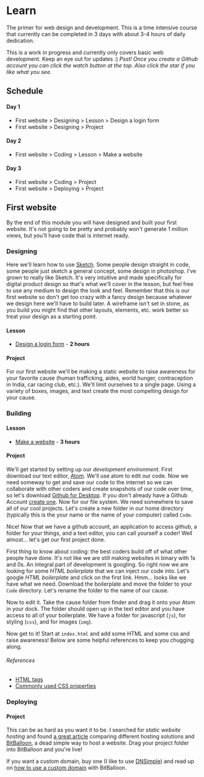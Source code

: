 # Learn
The primer for web design and development. This is a time intensive course that currently can be completed in 3 days with about 3-4 hours of daily dedication.

This is a work in progress and currently only covers basic web development. Keep an eye out for updates :) *Psst! Once you create a Github account you can click the watch button at the top. Also click the star if you like what you see.*

<!-- Each lesson will specify what tabs should be open and approximately how long it will take. -->
## Schedule
#### Day 1
- First website > Designing > Lesson > Design a login form
- First website > Designing > Project

#### Day 2
- First website > Coding > Lesson > Make a website

#### Day 3
- First website > Coding > Project
- First website > Deploying > Project


## First website
By the end of this module you will have designed and built your first website. It's not going to be pretty and probably won't generate 1 million views, but you'll have code that is internet ready.

### Designing
Here we'll learn how to use [Sketch](http://bohemiancoding.com/sketch/). Some people design straight in code, some people just sketch a general concept, some design in photoshop. I've grown to really like Sketch. It's very intuitive and made specifically for digital product design so that's what we'll cover in the lesson, but feel free to use any medium to design the look and feel. Remember that this is our first website so don't get too crazy with a fancy design because whatever we design here we'll have to build later. A wireframe isn't set in stone, as you build you might find that other layouts, elements, etc. work better so treat your design as a starting point.

#### Lesson
- [Design a login form](http://webdesign.tutsplus.com/tutorials/sketch-for-beginners-design-a-login-form-interface--cms-21534) - **2 hours**

#### Project
For our first website we'll be making a static website to raise awareness for your favorite cause (human trafficking, aides, world hunger, contraception in India, car racing club, etc.). We'll limit ourselves to a single page. Using a variety of boxes, images, and text create the most compelling design for your cause.

### Building

#### Lesson
- [Make a website](https://www.codecademy.com/en/skills/make-a-website) - **3 hours**

#### Project
We'll get started by setting up our *development environment*. First download our text editor, [Atom](https://atom.io/). We'll use atom to edit our code. Now we need someway to get and save our code to the internet so we can collaborate with other coders and create snapshots of our code over time, so let's download [Github for Desktop](https://desktop.github.com/). If you don't already have a Github Account [create one](https://github.com/join). Now for our file system. We need somewhere to save all of our cool projects. Let's create a new folder in our home directory (typically this is the your name or the name of your computer) called `Code`.

Nice! Now that we have a github account, an application to access github, a folder for your things, and a text editor, you can call yourself a coder! Well almost... let's get our first project done.

First thing to know about coding: the best coders build off of what other people have done. It's not like we are still making websites in binary with 1s and 0s. An integral part of development is googling. So right now we are looking for some *HTML boilerplate* that we can inject our code into. Let's google *HTML boilerplate* and click on the first link. Hmm... looks like we have what we need. Download the boilerplate and move the folder to your `Code` directory. Let's rename the folder to the name of our cause.

Now to edit it. Take the cause folder from finder and drag it onto your Atom in your dock. The folder should open up in the text editor and you have access to all of your boilerplate. We have a folder for javascript (`js`), for styling (`css`), and for images (`img`).

Now get to it! Start at `index.html` and add some HTML and some css and raise awareness! Below are some helpful references to keep you chugging along.

###### References
- [HTML tags](http://www.w3schools.com/tags/)
- [Commonly used CSS properties](http://www.w3schools.com/cssref/)

### Deploying

#### Project
This can be as hard as you want it to be. I searched for *static website hosting* and found [a great article](http://alignedleft.com/resources/cheap-web-hosting) comparing different hosting solutions and [BitBalloon](https://www.bitballoon.com/), a dead simple way to host a website. Drag your project folder into BitBalloon and you're live!

If you want a custom domain, buy one (I like to use [DNSimple](https://dnsimple.com)) and read up on [how to use a custom domain](https://www.bitballoon.com/docs/custom_domains/) with BitBalloon.


<!-- ## Versioning

## Development Environment -->
